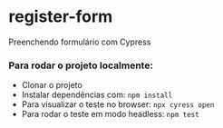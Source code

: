 # register-form
Preenchendo formulário com Cypress   

### Para rodar o projeto localmente:   

*  Clonar o projeto 
*  Instalar dependências com: `npm install`  
*  Para visualizar o teste no browser: `npx cyress open`  
*  Para rodar o teste em modo headless: `npm test`  
